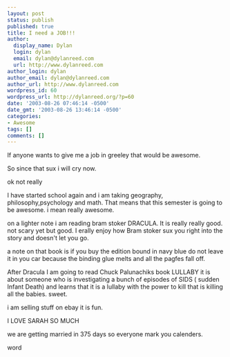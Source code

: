 ```yaml
---
layout: post
status: publish
published: true
title: I need a JOB!!!
author:
  display_name: Dylan
  login: dylan
  email: dylan@dylanreed.com
  url: http://www.dylanreed.com
author_login: dylan
author_email: dylan@dylanreed.com
author_url: http://www.dylanreed.com
wordpress_id: 60
wordpress_url: http://dylanreed.org/?p=60
date: '2003-08-26 07:46:14 -0500'
date_gmt: '2003-08-26 13:46:14 -0500'
categories:
- Awesome
tags: []
comments: []
---
```

<p>If anyone wants to give me a job in greeley that would be awesome. </p>
<p>So since that sux i will cry now.</p>
<p>ok not really</p>
<p>I have started school again and i am taking geography, philosophy,psychology and math. That means that this semester is going to be awesome. i mean really awesome.</p>
<p>on a lighter note i am reading bram stoker DRACULA. It is really really good. not scary yet but good. I erally enjoy how Bram stoker sux you right into the story and doesn't let you go.</p>
<p>a note on that book is if you buy the edition bound in navy blue do not leave it in you car because the binding glue melts and all the pagfes fall off. </p>
<p>After Dracula I am going to read Chuck Palunachiks book LULLABY it is about someone who is investigating a bunch of episodes of SIDS ( sudden Infant Death) and learns that it is a lullaby with the power to kill that is killing all the babies. sweet.</p>
<p>i am selling stuff on ebay it is fun.</p>
<p>I LOVE SARAH SO MUCH</p>
<p>we are getting married in 375 days so everyone mark you calenders.</p>
<p>word</p>
